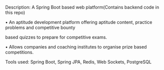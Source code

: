 Description: A Spring Boot based web platform(Contains backend code in this repo)

• An aptitude development platform offering aptitude content, practice problems and competitive bounty 

based quizzes to prepare for competitive exams.

• Allows companies and coaching institutes to organise prize based competitions.

Tools used: Spring Boot, Spring JPA, Redis, Web Sockets, PostgreSQL
